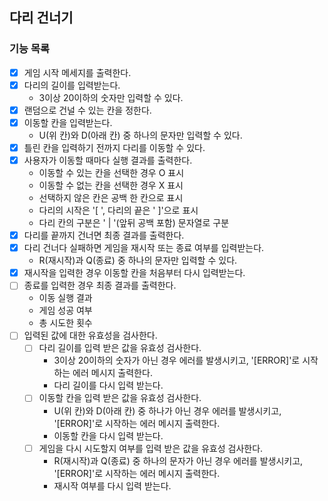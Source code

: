## 다리 건너기

### 기능 목록

- [x] 게임 시작 메세지를 출력한다.
- [x] 다리의 길이를 입력받는다.
  - 3이상 20이하의 숫자만 입력할 수 있다.
- [x] 랜덤으로 건널 수 있는 칸을 정한다.
- [x] 이동할 칸을 입력받는다.
  - U(위 칸)와 D(아래 칸) 중 하나의 문자만 입력할 수 있다.
- [x] 틀린 칸을 입력하기 전까지 다리를 이동할 수 있다.
- [x] 사용자가 이동할 때마다 실행 결과를 출력한다.
  - 이동할 수 있는 칸을 선택한 경우 O 표시
  - 이동할 수 없는 칸을 선택한 경우 X 표시
  - 선택하지 않은 칸은 공백 한 칸으로 표시
  - 다리의 시작은 '[ ', 다리의 끝은 ' ]'으로 표시
  - 다리 칸의 구분은 ' | '(앞뒤 공백 포함) 문자열로 구분
- [x] 다리를 끝까지 건너면 최종 결과를 출력한다.
- [x] 다리 건너다 실패하면 게임을 재시작 또는 종료 여부를 입력받는다.
  - R(재시작)과 Q(종료) 중 하나의 문자만 입력할 수 있다.
- [x] 재시작을 입력한 경우 이동할 칸을 처음부터 다시 입력받는다.
- [ ] 종료를 입력한 경우 최종 결과를 출력한다.
  - 이동 실행 결과
  - 게임 성공 여부
  - 총 시도한 횟수
- [ ] 입력된 값에 대한 유효성을 검사한다.
  - [ ] 다리 길이를 입력 받은 값을 유효성 검사한다.
    - 3이상 20이하의 숫자가 아닌 경우 에러를 발생시키고, '[ERROR]'로 시작하는 에러 메시지 출력한다.
    - 다리 길이를 다시 입력 받는다.
  - [ ] 이동할 칸을 입력 받은 값을 유효성 검사한다.
    - U(위 칸)와 D(아래 칸) 중 하나가 아닌 경우 에러를 발생시키고, '[ERROR]'로 시작하는 에러 메시지 출력한다.
    - 이동할 칸을 다시 입력 받는다.
  - [ ] 게임을 다시 시도할지 여부를 입력 받은 값을 유효성 검사한다.
    - R(재시작)과 Q(종료) 중 하나의 문자가 아닌 경우 에러를 발생시키고, '[ERROR]'로 시작하는 에러 메시지 출력한다.
    - 재시작 여부를 다시 입력 받는다.
